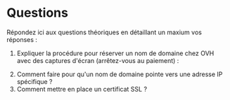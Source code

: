 # Questions

Répondez ici aux questions théoriques en détaillant un maxium vos réponses :

1) Expliquer la procédure pour réserver un nom de domaine chez OVH avec des captures d'écran (arrêtez-vous au paiement) :


2. Comment faire pour qu'un nom de domaine pointe vers une adresse IP spécifique ?
3. Comment mettre en place un certificat SSL ?
